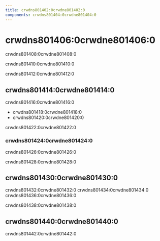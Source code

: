 ```yaml
---
title: crwdns801402:0crwdne801402:0
components: crwdns801404:0crwdne801404:0
---
```

# crwdns801406:0crwdne801406:0

<p class="description">crwdns801408:0crwdne801408:0</p>

crwdns801410:0crwdne801410:0

crwdns801412:0crwdne801412:0

## crwdns801414:0crwdne801414:0

crwdns801416:0crwdne801416:0

- crwdns801418:0crwdne801418:0
- crwdns801420:0crwdne801420:0

crwdns801422:0crwdne801422:0

### crwdns801424:0crwdne801424:0

crwdns801426:0crwdne801426:0

crwdns801428:0crwdne801428:0

## crwdns801430:0crwdne801430:0

crwdns801432:0crwdne801432:0 crwdns801434:0crwdne801434:0 crwdns801436:0crwdne801436:0

crwdns801438:0crwdne801438:0

## crwdns801440:0crwdne801440:0

crwdns801442:0crwdne801442:0